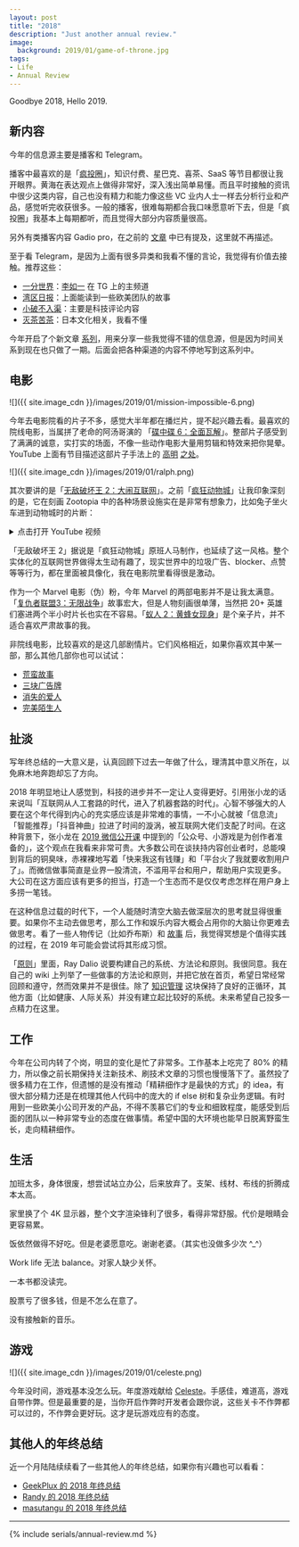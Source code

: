 ```yaml
---
layout: post
title: "2018"
description: "Just another annual review."
image:
  background: 2019/01/game-of-throne.jpg
tags: 
- Life
- Annual Review
---
```


Goodbye 2018, Hello 2019.

<!--more-->

## 新内容

今年的信息源主要是播客和 Telegram。

播客中最喜欢的是「[疯投圈][crazy-podcast]」，知识付费、星巴克、喜茶、SaaS 等节目都很让我开眼界。黄海在表达观点上做得非常好，深入浅出简单易懂。而且平时接触的资讯中很少这类内容，自己也没有精力和能力像这些 VC 业内人士一样去分析行业和产品，感觉听完收获很多。一般的播客，很难每期都合我口味愿意听下去，但是「疯投圈」我基本上每期都听，而且觉得大部分内容质量很高。

另外有类播客内容 Gadio pro，在之前的 [文章][gadio-pro] 中已有提及，这里就不再描述。

至于看 Telegram，是因为上面有很多异类和我看不懂的言论，我觉得有价值去接触。推荐这些：

* [一分世界][yifenshijie-tg]：[李如一][liruyi] 在 TG 上的主频道
* [湾区日报][wanqu-tg]：上面能读到一些欧美团队的故事
* [小破不入渠][xiaopo-tg]：主要是科技评论内容
* [灭茶苦茶][miechakucha-tg]：日本文化相关，我看不懂

今年开启了个新文章 [系列][quality-content-series]，用来分享一些我觉得不错的信息源，但是因为时间关系到现在也只做了一期。后面会把各种渠道的内容不停地写到这系列中。

[crazy-podcast]: https://crazy.capital/
[yifenshijie-tg]: https://t.me/yifenshijie
[liruyi]: https://blog.yitianshijie.net/
[wanqu-tg]: https://t.me/wanqu_official
[xiaopo-tg]: https://t.me/forwardlikehell
[miechakucha-tg]: https://t.me/miechakucha
[gadio-pro]: /recommend-content-vol-1/
[quality-content-series]: /tags/#Quality%20Content

## 电影

![]({{ site.image_cdn }}/images/2019/01/mission-impossible-6.png)

今年去电影院看的片子不多，感觉大半年都在播烂片，提不起兴趣去看。最喜欢的院线电影，当属拼了老命的阿汤哥演的 「[碟中碟 6：全面瓦解][mission-impossible-6-douban]」。整部片子感受到了满满的诚意，实打实的场面，不像一些动作电影大量用剪辑和特效来把你晃晕。YouTube 上面有节目描述这部片子手法上的 [高明][action-movie-revolution-1] [之处][action-movie-revolution-2]。

![]({{ site.image_cdn }}/images/2019/01/ralph.png)

其次要讲的是「[无敌破坏王 2：大闹互联网][ralph-breaks-the-internet-douban]」。之前「[疯狂动物城][zootopia-douban]」让我印象深刻的是，它在刻画 Zootopia 中的各种场景设施实在是非常有想象力，比如兔子坐火车进到动物城时的片断：

<details>
  <summary>点击打开 YouTube 视频</summary>
  <iframe width="560" height="315" src="https://www.youtube.com/embed/R5Bds2GcCdk?start=14" frameborder="0" allow="accelerometer; autoplay; encrypted-media; gyroscope; picture-in-picture" allowfullscreen></iframe>
</details>

「无敌破坏王 2」据说是「疯狂动物城」原班人马制作，也延续了这一风格。整个实体化的互联网世界做得太生动有趣了，现实世界中的垃圾广告、blocker、点赞等等行为，都在里面被具像化，我在电影院里看得很是激动。

作为一个 Marvel 电影（伪）粉，今年 Marvel 的两部电影并不是让我太满意。「[复仇者联盟3：无限战争][avengers-douban]」故事宏大，但是人物刻画很单薄，当然把 20+ 英雄们塞进两个半小时片长也实在不容易。「[蚁人 2：黄蜂女现身][antman-douban]」是个亲子片，并不适合喜欢严肃故事的我。

非院线电影，比较喜欢的是这几部剧情片。它们风格相近，如果你喜欢其中某一部，那么其他几部你也可以试试：

* [荒蛮故事](https://movie.douban.com/subject/24750126/)
* [三块广告牌](https://movie.douban.com/subject/26611804/)
* [消失的爱人](https://movie.douban.com/subject/21318488/)
* [完美陌生人](https://movie.douban.com/subject/26614893/)

[mission-impossible-6-douban]: https://movie.douban.com/subject/26336252/
[action-movie-revolution-1]: https://www.youtube.com/watch?v=F1HHIsKtTvM
[action-movie-revolution-2]: https://www.youtube.com/watch?v=nyo8FC-mipo
[ralph-breaks-the-internet-douban]: https://movie.douban.com/subject/20438964/
[zootopia-douban]: https://movie.douban.com/subject/25662329/
[avengers-douban]: https://movie.douban.com/subject/24773958/
[antman-douban]: https://movie.douban.com/subject/26636712/

## 扯淡

写年终总结的一大意义是，认真回顾下过去一年做了什么，理清其中意义所在，以免麻木地奔跑却忘了方向。

2018 年明显地让人感觉到，科技的进步并不一定让人变得更好。引用张小龙的话来说叫「互联网从人工套路的时代，进入了机器套路的时代」。心智不够强大的人要在这个年代得到内心的充实感应该是非常难的事情，一不小心就被「信息流」「智能推荐」「抖音神曲」拉进了时间的漩涡，被互联网大佬们支配了时间。在这种背景下，张小龙在 [2019 微信公开课][wechat-2019-open] 中提到的「公众号、小游戏是为创作者准备的」，这个观点在我看来非常可贵。大多数公司在谈扶持内容创业者时，总能嗅到背后的铜臭味，赤裸裸地写着「快来我这有钱赚」和「平台火了我就要收割用户了」。而微信做事简直是业界一股清流，不滥用平台和用户，帮助用户实现更多。大公司在这方面应该有更多的担当，打造一个生态而不是仅仅考虑怎样在用户身上多捞一笔钱。

在这种信息过载的时代下，一个人能随时清空大脑去做深层次的思考就显得很重要。如果你不主动去做思考，那么工作和娱乐内容大概会占用你的大脑让你更难去做思考。看了一些人物传记（比如乔布斯）和 [故事][zhihu-meditation-story] 后，我觉得冥想是个值得实践的过程，在 2019 年可能会尝试将其形成习惯。

「[原则][principle]」里面，Ray Dalio 说要构建自己的系统、方法论和原则。我很同意。我在自己的 wiki 上列举了一些做事的方法论和原则，并把它放在首页，希望日常经常回顾和遵守，然而效果并不是很佳。除了 [知识管理][wiki] 这块保持了良好的正循环，其他方面（比如健康、人际关系）并没有建立起比较好的系统。未来希望自己投多一点精力在这里。

[wechat-2019-open]: https://v.qq.com/x/cover/u8pu8q0wmq0fv8a.html
[zhihu-meditation-story]: https://www.zhihu.com/question/24361064/answer/543466320
[principle]: https://book.douban.com/subject/27608239/
[wiki]: https://wiki.zhiheng.io/

## 工作

今年在公司内转了个岗，明显的变化是忙了非常多。工作基本上吃完了 80% 的精力，所以像之前长期保持关注新技术、刷技术文章的习惯也慢慢落下了。虽然投了很多精力在工作，但遗憾的是没有推动「精耕细作才是最快的方式」的 idea，有很大部分精力还是在梳理其他人代码中的庞大的 if else 树和复杂业务逻辑。有时用到一些欧美小公司开发的产品，不得不羡慕它们的专业和细致程度，能感受到后面的团队以一种非常专业的态度在做事情。希望中国的大环境也能早日脱离野蛮生长，走向精耕细作。

## 生活

加班太多，身体很废，想尝试站立办公，后来放弃了。支架、线材、布线的折腾成本太高。

家里换了个 4K 显示器，整个文字渲染锋利了很多，看得非常舒服。代价是眼睛会更容易累。

饭依然做得不好吃。但是老婆愿意吃。谢谢老婆。（其实也没做多少次 ^_^）

Work life 无法 balance。对家人缺少关怀。

一本书都没读完。

股票亏了很多钱，但是不怎么在意了。

没有接触新的音乐。

## 游戏

![]({{ site.image_cdn }}/images/2019/01/celeste.png)

今年没时间，游戏基本没怎么玩。年度游戏献给 [Celeste][celeste-steam]。手感佳，难道高，游戏自带作弊。但是最重要的是，当你开启作弊时开发者会跟你说，这些关卡不作弊都可以过的，不作弊会更好玩。这才是玩游戏应有的态度。

[celeste-steam]: https://store.steampowered.com/app/504230/Celeste/

## 其他人的年终总结

近一个月陆陆续续看了一些其他人的年终总结，如果你有兴趣也可以看看：

* [GeekPlux 的 2018 年终总结][geek-plux-annual-review]
* [Randy 的 2018 年终总结][randy-annual-review]
* [masutangu 的 2018 年终总结][masutangu-annual-review]

[geek-plux-annual-review]: https://geekplux.com/2019/01/05/2018-summary
[randy-annual-review]: https://lutaonan.com/blog/2018-summary/
[masutangu-annual-review]: http://masutangu.com/2018/12/28/2018-review/

---

{% include serials/annual-review.md %}
